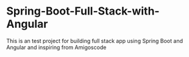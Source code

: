 # Spring-Boot-Full-Stack-with-Angular
This is an test project for building full stack app using Spring Boot and Angular and inspiring from Amigoscode
